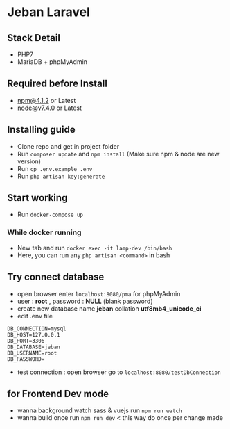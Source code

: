 # Jeban Laravel

## Stack Detail
- PHP7
- MariaDB + phpMyAdmin

## Required before Install
- npm@4.1.2 or Latest
- node@v7.4.0 or Latest

## Installing guide
- Clone repo and get in project folder
- Run `composer update` and `npm install` (Make sure npm & node are new version)
- Run `cp .env.example .env`
- Run `php artisan key:generate`

## Start working
- Run `docker-compose up`
### While docker running
- New tab and run `docker exec -it lamp-dev /bin/bash`
- Here, you can run any `php artisan <command>` in bash

## Try connect database
- open browser enter `localhost:8080/pma` for phpMyAdmin
- user : **root** , password : **NULL** (blank password)
- create new database name **jeban** collation **utf8mb4_unicode_ci**
- edit .env file
~~~~
DB_CONNECTION=mysql
DB_HOST=127.0.0.1
DB_PORT=3306
DB_DATABASE=jeban
DB_USERNAME=root
DB_PASSWORD=
~~~~
- test connection : open browser go to `localhost:8080/testDbConnection`

## for Frontend Dev mode
- wanna background watch sass & vuejs run `npm run watch`
- wanna build once run `npm run dev` < this way do once per change made
